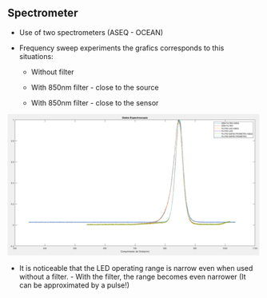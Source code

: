 ## Spectrometer

- Use of two spectrometers (ASEQ - OCEAN)

- Frequency sweep experiments the grafics corresponds to this situations:

    - Without filter

    - With 850nm filter - close to the source

    - With 850nm filter - close to the sensor

![SpecDataPlot](../images/SpecDataPlot.png)

- It is noticeable that the LED operating range is narrow even when used without a filter. - With the filter, the range becomes even narrower (It can be approximated by a pulse!)